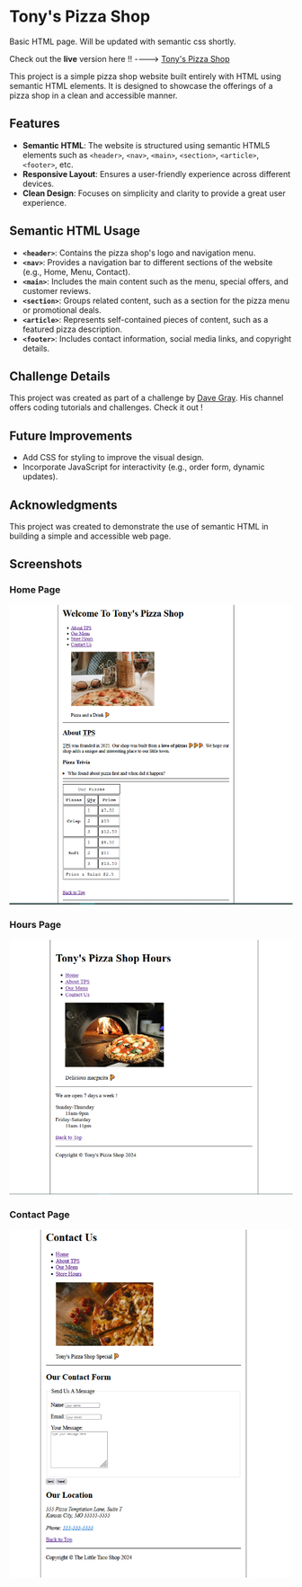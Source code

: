 # Tony's Pizza Shop

Basic HTML page. Will be updated with semantic css shortly.

Check out the **live** version here !! ----> [Tony's Pizza Shop](https://berkcantelseren.github.io/Tonys-Pizza-Shop/)

This project is a simple pizza shop website built entirely with HTML using semantic HTML elements. It is designed to showcase the offerings of a pizza shop in a clean and accessible manner.

## Features

- **Semantic HTML**: The website is structured using semantic HTML5 elements such as `<header>`, `<nav>`, `<main>`, `<section>`, `<article>`, `<footer>`, etc.
- **Responsive Layout**: Ensures a user-friendly experience across different devices.
- **Clean Design**: Focuses on simplicity and clarity to provide a great user experience.

## Semantic HTML Usage

- **`<header>`**: Contains the pizza shop's logo and navigation menu.
- **`<nav>`**: Provides a navigation bar to different sections of the website (e.g., Home, Menu, Contact).
- **`<main>`**: Includes the main content such as the menu, special offers, and customer reviews.
- **`<section>`**: Groups related content, such as a section for the pizza menu or promotional deals.
- **`<article>`**: Represents self-contained pieces of content, such as a featured pizza description.
- **`<footer>`**: Includes contact information, social media links, and copyright details.

## Challenge Details

This project was created as part of a challenge by [Dave Gray](https://www.youtube.com/@DaveGrayTeachesCode). His channel offers coding tutorials and challenges. Check it out !

## Future Improvements

- Add CSS for styling to improve the visual design.
- Incorporate JavaScript for interactivity (e.g., order form, dynamic updates).

## Acknowledgments

This project was created to demonstrate the use of semantic HTML in building a simple and accessible web page.

## Screenshots

### Home Page
![Home Page](img/Home.png)

### Hours Page
![Menu Page](img/Hours.png)

### Contact Page
![Contact Page](img/Contact.png)



